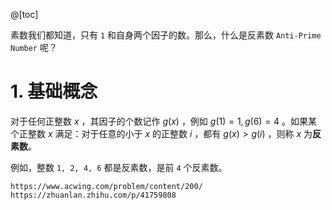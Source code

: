 @[toc]

素数我们都知道，只有 `1` 和自身两个因子的数。那么，什么是反素数 `Anti-Prime Number` 呢？

# 1. 基础概念
对于任何正整数 $x$ ，其因子的个数记作 $g(x)$ ，例如 $g(1)=1, g(6)=4$ 。如果某个正整数 $x$ 满足：对于任意的小于 $x$ 的正整数 $i$ ，都有 $g(x)>g(i)$ ，则称 $x$ 为**反素数**。

例如，整数 `1, 2, 4, 6` 都是反素数，是前 `4` 个反素数。


```
https://www.acwing.com/problem/content/200/
https://zhuanlan.zhihu.com/p/41759808
```
